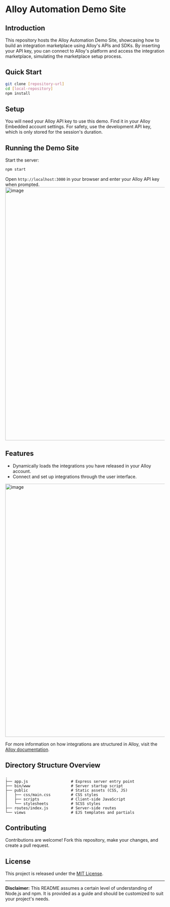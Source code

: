 # Alloy Automation Demo Site

## Introduction

This repository hosts the Alloy Automation Demo Site, showcasing how to build an integration marketplace using Alloy's APIs and SDKs. By inserting your API key, you can connect to Alloy's platform and access the integration marketplace, simulating the marketplace setup process.

## Quick Start

```bash
git clone [repository-url]
cd [local-repository]
npm install
```

## Setup

You will need your Alloy API key to use this demo. Find it in your Alloy Embedded account settings. For safety, use the development API key, which is only stored for the session's duration.

## Running the Demo Site

Start the server:

```bash
npm start
```

Open `http://localhost:3000` in your browser and enter your Alloy API key when prompted.
<img width="800" alt="image" src="https://github.com/kellygold/alloy-demo-site/assets/28990947/4313b6c8-f37b-4eaa-b0f6-918057c8bd43">

## Features

- Dynamically loads the integrations you have released in your Alloy account.
- Connect and set up integrations through the user interface.
<img width="800" alt="image" src="https://github.com/kellygold/alloy-demo-site/assets/28990947/2e106f03-aef6-454d-8482-09556c40b923">

For more information on how integrations are structured in Alloy, visit the [Alloy documentation](https://docs.runalloy.com/docs/integrations).

## Directory Structure Overview

```
.
├── app.js                   # Express server entry point
├── bin/www                  # Server startup script
├── public                   # Static assets (CSS, JS)
│   ├── css/main.css         # CSS styles
│   ├── scripts              # Client-side JavaScript
│   └── stylesheets          # SCSS styles
├── routes/index.js          # Server-side routes
└── views                    # EJS templates and partials
```

## Contributing

Contributions are welcome! Fork this repository, make your changes, and create a pull request.

## License

This project is released under the [MIT License](LICENSE.md).

---

**Disclaimer:** This README assumes a certain level of understanding of Node.js and npm. It is provided as a guide and should be customized to suit your project's needs.
